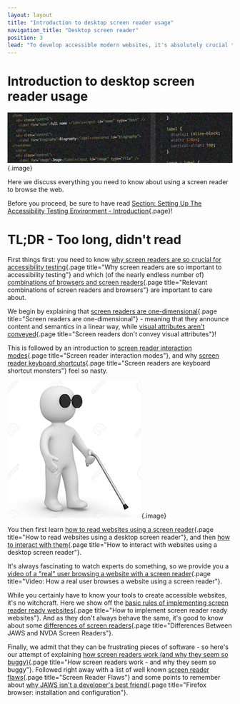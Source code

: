 ```yaml
---
layout: layout
title: "Introduction to desktop screen reader usage"
navigation_title: "Desktop screen reader"
position: 3
lead: "To develop accessible modern websites, it's absolutely crucial to have basic skills in both reading and interacting with websites using screen readers."
---
```


# Introduction to desktop screen reader usage

![](_media/1511093784293.png){.image}

Here we discuss everything you need to know about using a screen reader to browse the web.

Before you proceed, be sure to have read [Section: Setting Up The Accessibility Testing Environment - Introduction](/section--setting-up-the-accessibility-testing-environment---introduction){.page}!

# TL;DR - Too long, didn't read

First things first: you need to know [why screen readers are so crucial for accessibility testing](/knowledge-about-developing-and-testing-accessible-websites/introduction-to-desktop-screen-reader-usage/why-screen-readers-are-so-important-to-accessibility-testing){.page title="Why screen readers are so important to accessibility testing"} and which (of the nearly endless number of) [combinations of browsers and screen readers](/knowledge-about-developing-and-testing-accessible-websites/introduction-to-desktop-screen-reader-usage/relevant-combinations-of-screen-readers-and-browsers){.page title="Relevant combinations of screen readers and browsers"} are important to care about.

We begin by explaining that [screen readers are one-dimensional](/knowledge-about-developing-and-testing-accessible-websites/introduction-to-desktop-screen-reader-usage/screen-readers-are-one-dimensional){.page title="Screen readers are one-dimensional"} - meaning that they announce content and semantics in a linear way, while [visual attributes aren't conveyed](/knowledge-about-developing-and-testing-accessible-websites/introduction-to-desktop-screen-reader-usage/screen-readers-dont-convey-visual-attributes){.page title="Screen readers don't convey visual attributes"}!

This is followed by an introduction to [screen reader interaction modes](/knowledge-about-developing-and-testing-accessible-websites/introduction-to-desktop-screen-reader-usage/screen-reader-interaction-modes){.page title="Screen reader interaction modes"}, and why [screen reader keyboard shortcuts](/knowledge-about-developing-and-testing-accessible-websites/introduction-to-desktop-screen-reader-usage/screen-readers-are-keyboard-shortcut-monsters){.page title="Screen readers are keyboard shortcut monsters"} feel so nasty.

![](_media/1511093796777.png){.image}

You then first learn [how to read websites using a screen reader](/knowledge-about-developing-and-testing-accessible-websites/introduction-to-desktop-screen-reader-usage/how-to-read-websites-using-a-desktop-screen-reader){.page title="How to read websites using a desktop screen reader"}, and then [how to interact with them](/knowledge-about-developing-and-testing-accessible-websites/introduction-to-desktop-screen-reader-usage/how-to-interact-with-websites-using-a-desktop-screen-reader){.page title="How to interact with websites using a desktop screen reader"}.

It's always fascinating to watch experts do something, so we provide you a [video of a "real" user browsing a website with a screen reader](/knowledge-about-developing-and-testing-accessible-websites/introduction-to-desktop-screen-reader-usage/video--how-a-real-user-browses-a-website-using-a-screen-reader){.page title="Video: How a real user browses a website using a screen reader"}.

While you certainly have to know your tools to create accessible websites, it's no witchcraft. Here we show off the [basic rules of implementing screen reader ready websites](/knowledge-about-developing-and-testing-accessible-websites/introduction-to-desktop-screen-reader-usage/how-to-implement-screen-reader-ready-websites){.page title="How to implement screen reader ready websites"}. And as they don't always behave the same, it's good to know about some [differences of screen readers](/knowledge-about-developing-and-testing-accessible-websites/introduction-to-desktop-screen-reader-usage/differences-between-jaws-and-nvda-screen-readers){.page title="Differences Between JAWS and NVDA Screen Readers"}.

Finally, we admit that they can be frustrating pieces of software - so here's our attempt of explaining [how screen readers work (and why they seem so buggy)](/knowledge-about-developing-and-testing-accessible-websites/introduction-to-desktop-screen-reader-usage/how-screen-readers-work---and-why-they-seem-so-buggy){.page title="How screen readers work - and why they seem so buggy"}. Followed right away with a list of well known [screen reader flaws](/knowledge-about-developing-and-testing-accessible-websites/introduction-to-desktop-screen-reader-usage/screen-reader-flaws){.page title="Screen Reader Flaws"} and some points to remember about [why JAWS isn't a developer's best friend](/section--setting-up-the-accessibility-testing-environment---introduction/web-browsers/firefox-browser--installation-and-configuration){.page title="Firefox browser: installation and configuration"}.